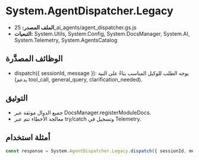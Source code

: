 # System.AgentDispatcher.Legacy

- **الملف المصدر:** 25_ai_agents/agent_dispatcher.gs.js
- **التبعيات:** System.Utils, System.Config, System.DocsManager, System.AI, System.Telemetry, System.AgentsCatalog

## الوظائف المصدَّرة
- dispatch({ sessionId, message }): يوجه الطلب للوكيل المناسب بناءً على النية (يدعم tool_call, general_query, clarification_needed).

## التوثيق
- جميع الدوال موثقة عبر DocsManager.registerModuleDocs.
- معالجة الأخطاء تتم عبر try/catch وتسجيل في Telemetry.

## أمثلة استخدام
```js
const response = System.AgentDispatcher.Legacy.dispatch({ sessionId, message });
```
